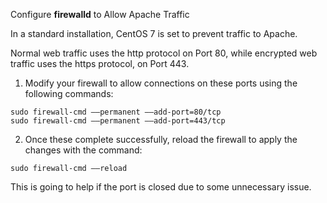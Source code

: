 Configure **firewalld** to Allow Apache Traffic

In a standard installation, CentOS 7 is set to prevent traffic to Apache.

Normal web traffic uses the http protocol on Port 80, while encrypted web traffic uses the https protocol, on Port 443.

1. Modify your firewall to allow connections on these ports using the following commands:
```text
sudo firewall-cmd ––permanent ––add-port=80/tcp
sudo firewall-cmd ––permanent ––add-port=443/tcp
```

2. Once these complete successfully, reload the firewall to apply the changes with the command:

```
sudo firewall-cmd ––reload
```



This is going to help if the port is closed due to some unnecessary issue.